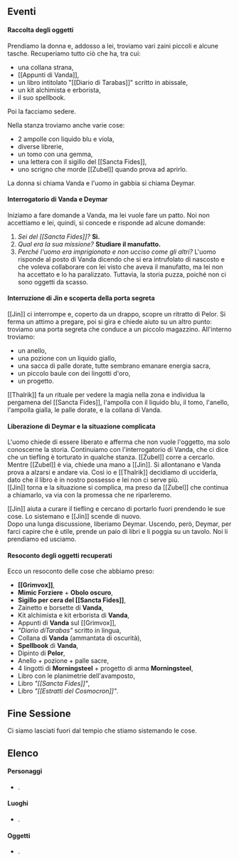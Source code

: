 ## Eventi

#### Raccolta degli oggetti

Prendiamo la donna e, addosso a lei, troviamo vari zaini piccoli e alcune tasche. Recuperiamo tutto ciò che ha, tra cui:

- una collana strana,
- [[Appunti di Vanda]],
- un libro intitolato "[[Diario di Tarabas]]" scritto in abissale,
- un kit alchimista e erborista,
- il suo spellbook.  

Poi la facciamo sedere.

Nella stanza troviamo anche varie cose:

- 2 ampolle con liquido blu e viola,
- diverse librerie,
- un tomo con una gemma,
- una lettera con il sigillo del [[Sancta Fides]],
- uno scrigno che morde [[Zubel]] quando prova ad aprirlo.

La donna si chiama Vanda e l'uomo in gabbia si chiama Deymar.

#### Interrogatorio di Vanda e Deymar

Iniziamo a fare domande a Vanda, ma lei vuole fare un patto. Noi non accettiamo e lei, quindi, si concede e risponde ad alcune domande:

1. _Sei del [[Sancta Fides]]?_
    **Sì.**
2. _Qual era la sua missione?_
    **Studiare il manufatto.**
3. _Perché l'uomo era imprigionato e non ucciso come gli altri?_
    L'uomo risponde al posto di Vanda dicendo che si era intrufolato di nascosto e che voleva collaborare con lei visto che aveva il manufatto, ma lei non ha accettato e lo ha paralizzato. Tuttavia, la storia puzza, poiché non ci sono oggetti da scasso.

#### Interruzione di Jin e scoperta della porta segreta

[[Jin]] ci interrompe e, coperto da un drappo, scopre un ritratto di Pelor. Si ferma un attimo a pregare, poi si gira e chiede aiuto su un altro punto: troviamo una porta segreta che conduce a un piccolo magazzino. All'interno troviamo:

- un anello,
- una pozione con un liquido giallo,
- una sacca di palle dorate, tutte sembrano emanare energia sacra,
- un piccolo baule con dei lingotti d'oro,
- un progetto.

[[Thalrik]] fa un rituale per vedere la magia nella zona e individua la pergamena del [[Sancta Fides]], l'ampolla con il liquido blu, il tomo, l'anello, l'ampolla gialla, le palle dorate, e la collana di Vanda.


#### Liberazione di Deymar e la situazione complicata

L'uomo chiede di essere liberato e afferma che non vuole l'oggetto, ma solo conoscerne la storia. Continuiamo con l'interrogatorio di Vanda, che ci dice che un tiefling è torturato in qualche stanza. [[Zubel]] corre a cercarlo.  
Mentre [[Zubel]] è via, chiede una mano a [[Jin]]. Si allontanano e Vanda prova a alzarsi e andare via. Così io e [[Thalrik]] decidiamo di ucciderla, dato che il libro è in nostro possesso e lei non ci serve più.  
[[Jin]] torna e la situazione si complica, ma preso da [[Zubel]] che continua a chiamarlo, va via con la promessa che ne riparleremo.

[[Jin]] aiuta a curare il tiefling e cercano di portarlo fuori prendendo le sue cose. Lo sistemano e [[Jin]] scende di nuovo.  
Dopo una lunga discussione, liberiamo Deymar. Uscendo, però, Deymar, per farci capire che è utile, prende un paio di libri e li poggia su un tavolo. Noi li prendiamo ed usciamo.


#### Resoconto degli oggetti recuperati

Ecco un resoconto delle cose che abbiamo preso:

- **[[Grimvox]]**,
- **Mimic Forziere** + **Obolo oscuro**,
- **Sigillo per cera del [[Sancta Fides]]**,
- Zainetto e borsette di **Vanda**,
- Kit alchimista e kit erborista di **Vanda**,
- Appunti di **Vanda** sul [[Grimvox]],
- _"Diario diTarabas"_ scritto in lingua,
- Collana di **Vanda** (ammantata di oscurità),
- **Spellbook** di **Vanda**,
- Dipinto di **Pelor**,
- Anello + pozione + palle sacre,
- 4 lingotti di **Morningsteel** + progetto di arma **Morningsteel**,
- Libro con le planimetrie dell'avamposto,
- Libro _"[[Sancta Fides]]"_,
- Libro _"[[Estratti del Cosmocron]]"_.

## Fine Sessione
Ci siamo lasciati fuori dal tempio che stiamo sistemando le cose.

## Elenco

#### Personaggi
- .

#### Luoghi
- .

#### Oggetti
- .



